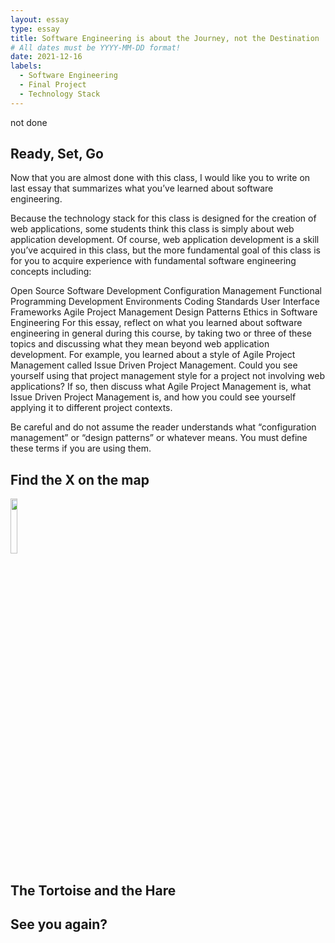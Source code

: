 ```yaml
---
layout: essay
type: essay
title: Software Engineering is about the Journey, not the Destination
# All dates must be YYYY-MM-DD format!
date: 2021-12-16
labels:
  - Software Engineering
  - Final Project
  - Technology Stack
---
```


not done

## Ready, Set, Go

Now that you are almost done with this class, I would like you to write on last essay that summarizes what you’ve learned about software engineering.

Because the technology stack for this class is designed for the creation of web applications, some students think this class is simply about web application development. Of course, web application development is a skill you’ve acquired in this class, but the more fundamental goal of this class is for you to acquire experience with fundamental software engineering concepts including:

Open Source Software Development
Configuration Management
Functional Programming
Development Environments
Coding Standards
User Interface Frameworks
Agile Project Management
Design Patterns
Ethics in Software Engineering
For this essay, reflect on what you learned about software engineering in general during this course, by taking two or three of these topics and discussing what they mean beyond web application development. For example, you learned about a style of Agile Project Management called Issue Driven Project Management. Could you see yourself using that project management style for a project not involving web applications? If so, then discuss what Agile Project Management is, what Issue Driven Project Management is, and how you could see yourself applying it to different project contexts.

Be careful and do not assume the reader understands what “configuration management” or “design patterns” or whatever means. You must define these terms if you are using them.


## Find the X on the map

<img class="ui floated image" align="center" src="../images/" width="15%">


## The Tortoise and the Hare




## See you again?

